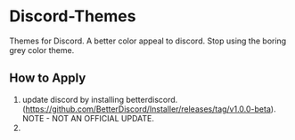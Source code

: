 # Discord-Themes
Themes for Discord. A better color appeal to discord. Stop using the boring grey color theme.

## How to Apply
1. update discord by installing betterdiscord. (https://github.com/BetterDiscord/Installer/releases/tag/v1.0.0-beta).
     NOTE - NOT AN OFFICIAL UPDATE.
2. 
